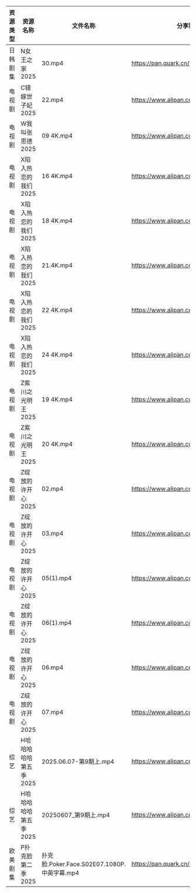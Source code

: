 | 资源类型 | 资源名称          | 文件名称                                 | 分享链接                                 | 更新时间                |
| ---- | ------------- | ------------------------------------ | ------------------------------------ | ------------------- |
| 日韩剧集 | N女王之家2025     | 30.mp4                               | https://pan.quark.cn/s/a85463f38f49  | 2025-06-07 16:28:58 |
| 电视剧  | C错嫁世子妃2025    | 22.mp4                               | https://www.alipan.com/s/fsFbunEy7wg | 2025-06-07 14:05:14 |
| 电视剧  | W我叫张思德2025    | 09 4K.mp4                            | https://www.alipan.com/s/K6gKsP3dQ5J | 2025-06-07 13:05:46 |
| 电视剧  | X陷入热恋的我们2025  | 16 4K.mp4                            | https://www.alipan.com/s/tXqE3saLfdb | 2025-06-07 13:06:00 |
| 电视剧  | X陷入热恋的我们2025  | 18 4K.mp4                            | https://www.alipan.com/s/tXqE3saLfdb | 2025-06-07 13:06:00 |
| 电视剧  | X陷入热恋的我们2025  | 21.4K.mp4                            | https://www.alipan.com/s/tXqE3saLfdb | 2025-06-07 13:05:59 |
| 电视剧  | X陷入热恋的我们2025  | 22 4K.mp4                            | https://www.alipan.com/s/tXqE3saLfdb | 2025-06-07 13:05:59 |
| 电视剧  | X陷入热恋的我们2025  | 24 4K.mp4                            | https://www.alipan.com/s/tXqE3saLfdb | 2025-06-07 13:05:58 |
| 电视剧  | Z紫川之光明王2025   | 19 4K.mp4                            | https://www.alipan.com/s/5oMJsnAqqi3 | 2025-06-07 20:06:00 |
| 电视剧  | Z紫川之光明王2025   | 20 4K.mp4                            | https://www.alipan.com/s/5oMJsnAqqi3 | 2025-06-07 20:06:00 |
| 电视剧  | Z绽放的许开心2025   | 02.mp4                               | https://www.alipan.com/s/ZU4VVsiG1J9 | 2025-06-07 13:06:13 |
| 电视剧  | Z绽放的许开心2025   | 03.mp4                               | https://www.alipan.com/s/ZU4VVsiG1J9 | 2025-06-07 13:06:13 |
| 电视剧  | Z绽放的许开心2025   | 05(1).mp4                            | https://www.alipan.com/s/ZU4VVsiG1J9 | 2025-06-07 13:06:12 |
| 电视剧  | Z绽放的许开心2025   | 06(1).mp4                            | https://www.alipan.com/s/ZU4VVsiG1J9 | 2025-06-07 13:06:12 |
| 电视剧  | Z绽放的许开心2025   | 06.mp4                               | https://www.alipan.com/s/ZU4VVsiG1J9 | 2025-06-07 20:06:05 |
| 电视剧  | Z绽放的许开心2025   | 07.mp4                               | https://www.alipan.com/s/ZU4VVsiG1J9 | 2025-06-07 20:06:04 |
| 综艺   | H哈哈哈哈哈第五季2025 | 2025.06.07-第9期上.mp4                  | https://www.alipan.com/s/xGAPLokKzoj | 2025-06-07 13:06:32 |
| 综艺   | H哈哈哈哈哈第五季2025 | 20250607_第9期上.mp4                    | https://www.alipan.com/s/xGAPLokKzoj | 2025-06-07 14:06:29 |
| 欧美剧集 | P扑克脸第二季2025   | 扑克脸.Poker.Face.S02E07.1080P.中英字幕.mp4 | https://pan.quark.cn/s/e29b876f70bc  | 2025-06-07 21:29:15 |
